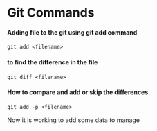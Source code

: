 # Git Commands
#### Adding file to the git using git add command
```
git add <filename>
```

[//]: # ()

#### to find the difference in the file
````
git diff <filename>
````

#### How to compare and add or skip the differences.

````
git add -p <filename>
````


Now it is working to add some data to manage



